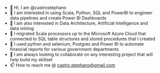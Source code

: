- 👋 Hi, I am @castrostephano
- 👀 I am interested in using Scala, Python, SQL and PowerBI to engineer data pipelines and create Power BI Dashboards
- 👀 I am also interested in Data Architecture, Artificial Intelligence and data mining
- 🌱 I migrated Scala processors up to the Microsoft Azure Cloud that connected to SQL table structures and stored procedures that I created
- 🌱 I used python and selenium, Postgres and Power BI to automate financial reports for various government departments
- 💞️ I am always looking to collaborate on any interesting project that will help build my skillset
- 📫 How to reach me @ castro.stephano@gmail.com

<!---
castrostephano/castrostephano is a ✨ special ✨ repository because its `README.md` (this file) appears on your GitHub profile.
You can click the Preview link to take a look at your changes.
--->
